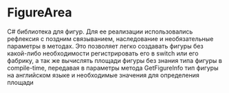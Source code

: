 # FigureArea
C# библиотека для фигур. Для ее реализации использовались рефлексия с поздним связыванием, наследование и необязательные параметры в методах. Это позволяет легко создавать фигуры без какой-либо необходимости регистрировать его в switch или его фабрику, а так же вычислять площади фигуры без знания типа фигуры в compile-time, передавая в параметры метода GetFigureInfo тип фигуры на английском языке и необходимые значения для определения площади
